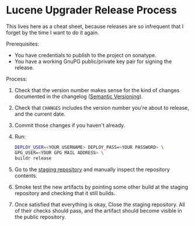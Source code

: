 Lucene Upgrader Release Process
===============================

This lives here as a cheat sheet, because releases are so infrequent that I
forget by the time I want to do it again.

Prerequisites:

* You have credentials to publish to the project on sonatype.
* You have a working GnuPG public/private key pair for signing the release.

Process:

1. Check that the version number makes sense for the kind of changes documented
   in the changelog ([Semantic Versioning](https://semver.org/)).
2. Check that `CHANGES` includes the version number you're about to release,
   and the current date.
3. Commit those changes if you haven't already.
4. Run:

    ```sh
    DEPLOY_USER=<YOUR USERNAME> DEPLOY_PASS=<YOUR PASSWORD> \
    GPG_USER=<YOUR GPG MAIL ADDRESS> \
    buildr release
    ```

5. Go to the [staging repository](https://oss.sonatype.org/#stagingRepositories)
   and manually inspect the repository contents.
6. Smoke test the new artifacts by pointing some other build at the staging
   repository and checking that it still builds.
7. Once satisfied that everything is okay, Close the staging repository.
   All of their checks should pass, and the artifact should become visible
   in the public repository.
